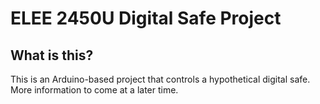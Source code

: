 # ELEE 2450U Digital Safe Project

## What is this?
This is an Arduino-based project that controls a hypothetical digital safe.
More information to come at a later time.
